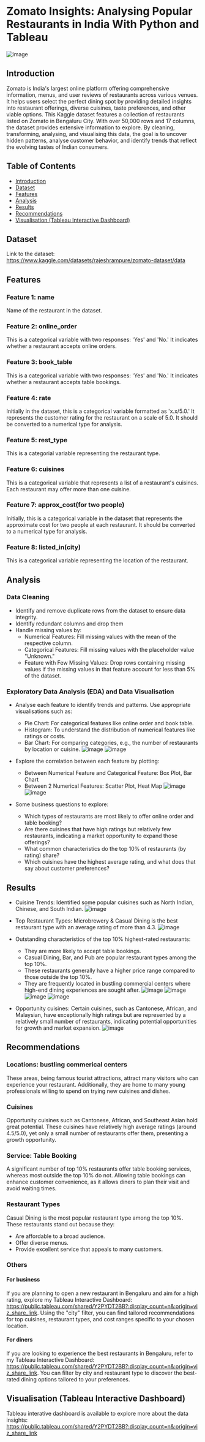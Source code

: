 # Zomato Insights: Analysing Popular Restaurants in India With Python and Tableau

![image](https://github.com/user-attachments/assets/11bed77f-fbfa-4dc7-82cf-89c11dc7f403)


## Introduction
Zomato is India's largest online platform offering comprehensive information, menus, and user reviews of restaurants across various venues. It helps users select the perfect dining spot by providing detailed insights into restaurant offerings, diverse cuisines, taste preferences, and other viable options.
This Kaggle dataset features a collection of restaurants listed on Zomato in Bengaluru City. With over 50,000 rows and 17 columns, the dataset provides extensive information to explore. By cleaning, transforming, analysing, and visualising this data, the goal is to uncover hidden patterns, analyse customer behavior, and identify trends that reflect the evolving tastes of Indian consumers.


## Table of Contents
- [Introduction](#introduction)
- [Dataset](#dataset)
- [Features](#features)
- [Analysis](#analysis)
- [Results](#results)
- [Recommendations](#recommendations)
- [Visualisation (Tableau Interactive Dashboard)](#visualisation-tableau-interactive-dashboard)


## Dataset
Link to the dataset: https://www.kaggle.com/datasets/rajeshrampure/zomato-dataset/data


## Features
### Feature 1: name
Name of the restaurant in the dataset.

### Feature 2: online_order
This is a categorical variable with two responses: 'Yes' and 'No.' It indicates whether a restaurant accepts online orders.

### Feature 3: book_table
This is a categorical variable with two responses: 'Yes' and 'No.' It indicates whether a restaurant accepts table bookings.

### Feature 4: rate
Initially in the dataset, this is a categorical variable formatted as 'x.x/5.0.' It represents the customer rating for the restaurant on a scale of 5.0. It should be converted to a numerical type for analysis.

### Feature 5: rest_type
This is a categorial variable representing the restaurant type.

### Feature 6: cuisines
This is a categorical variable that represents a list of a restaurant's cuisines. Each restaurant may offer more than one cuisine.

### Feature 7: approx_cost(for two people)
Initially, this is a categorical variable in the dataset that represents the approximate cost for two people at each restaurant. It should be converted to a numerical type for analysis.

### Feature 8: listed_in(city)
This is a categorical variable representing the location of the restaurant.


## Analysis
### Data Cleaning
- Identify and remove duplicate rows from the dataset to ensure data integrity.
- Identify redundant columns and drop them
- Handle missing values by:
  - Numerical Features: Fill missing values with the mean of the respective column.
  - Categorical Features: Fill missing values with the placeholder value "Unknown."
  - Feature with Few Missing Values: Drop rows containing missing values if the missing values in that feature account for less than 5% of the dataset.

### Exploratory Data Analysis (EDA) and Data Visualisation
- Analyse each feature to identify trends and patterns. Use appropriate visualisations such as:
  - Pie Chart: For categorical features like online order and book table.
  - Histogram: To understand the distribution of numerical features like ratings or costs.
  - Bar Chart: For comparing categories, e.g., the number of restaurants by location or cuisine.
![image](https://github.com/user-attachments/assets/14a984d4-8018-4d5f-b07b-8a13c3aeae57)
![image](https://github.com/user-attachments/assets/56bd3093-e4a1-4a97-b44b-b134708a1ba3)

- Explore the correlation between each feature by plotting:
  - Between Numerical Feature and Categorical Feature: Box Plot, Bar Chart
  - Between 2 Numerical Features: Scatter Plot, Heat Map
![image](https://github.com/user-attachments/assets/29c90649-7b12-48af-8dcf-952c1bc8c497)
![image](https://github.com/user-attachments/assets/dbd5127d-9cf7-4a8b-bbfe-20fdf7847a2b)

- Some business questions to explore:
  - Which types of restaurants are most likely to offer online order and table booking?
  - Are there cuisines that have high ratings but relatively few restaurants, indicating a market opportunity to expand those offerings?
  - What common characteristics do the top 10% of restaurants (by rating) share?
  - Which cuisines have the highest average rating, and what does that say about customer preferences?


## Results
- Cuisine Trends: Identified some popular cuisines such as North Indian, Chinese, and South Indian.
![image](https://github.com/user-attachments/assets/56bd3093-e4a1-4a97-b44b-b134708a1ba3)

- Top Restaurant Types: Microbrewery & Casual Dining is the best restaurant type with an average rating of more than 4.3.
![image](https://github.com/user-attachments/assets/992d0581-30ee-4a25-ad9e-5706e266abd1)

- Outstanding characteristics of the top 10% highest-rated restaurants:
  - They are more likely to accept table bookings.
  - Casual Dining, Bar, and Pub are popular restaurant types among the top 10%.
  - These restaurants generally have a higher price range compared to those outside the top 10%.
  - They are frequently located in bustling commercial centers where high-end dining experiences are sought after.
![image](https://github.com/user-attachments/assets/4421503d-ee64-4f54-b8b4-35c63e86b668)
![image](https://github.com/user-attachments/assets/6b076024-d6a4-474c-b4e3-ff809350a335)
![image](https://github.com/user-attachments/assets/ec338a9a-2d2c-4518-b497-f7b173c3ef64)
![image](https://github.com/user-attachments/assets/8607b12f-f6b2-4a52-8add-b07ea7c2fbd5)

- Opportunity cuisines: Certain cuisines, such as Cantonese, African, and Malaysian, have exceptionally high ratings but are represented by a relatively small number of restaurants, indicating potential opportunities for growth and market expansion.
![image](https://github.com/user-attachments/assets/2c8d64e7-15e6-4acc-a7a2-b110109737fa)


## Recommendations
### Locations: bustling commerical centers
These areas, being famous tourist attractions, attract many visitors who can experience your restaurant. Additionally, they are home to many young professionals willing to spend on trying new cuisines and dishes.

### Cuisines
Opportunity cuisines such as Cantonese, African, and Southeast Asian hold great potential. These cuisines have relatively high average ratings (around 4.5/5.0), yet only a small number of restaurants offer them, presenting a growth opportunity.

### Service: Table Booking
A significant number of top 10% restaurants offer table booking services, whereas most outside the top 10% do not. Allowing table bookings can enhance customer convenience, as it allows diners to plan their visit and avoid waiting times.

### Restaurant Types
Casual Dining is the most popular restaurant type among the top 10%. These restaurants stand out because they:
- Are affordable to a broad audience.
- Offer diverse menus.
- Provide excellent service that appeals to many customers.

### Others
#### For business
If you are planning to open a new restaurant in Bengaluru and aim for a high rating, explore my Tableau Interactive Dashboard: https://public.tableau.com/shared/Y2PYDT2BB?:display_count=n&:origin=viz_share_link. Using the "city" filter, you can find tailored recommendations for top cuisines, restaurant types, and cost ranges specific to your chosen location.

#### For diners
If you are looking to experience the best restaurants in Bengaluru, refer to my Tableau Interactive Dashboard: https://public.tableau.com/shared/Y2PYDT2BB?:display_count=n&:origin=viz_share_link. You can filter by city and restaurant type to discover the best-rated dining options tailored to your preferences.


## Visualisation (Tableau Interactive Dashboard)
Tableau interative dashboard is available to explore more about the data insights: https://public.tableau.com/shared/Y2PYDT2BB?:display_count=n&:origin=viz_share_link
